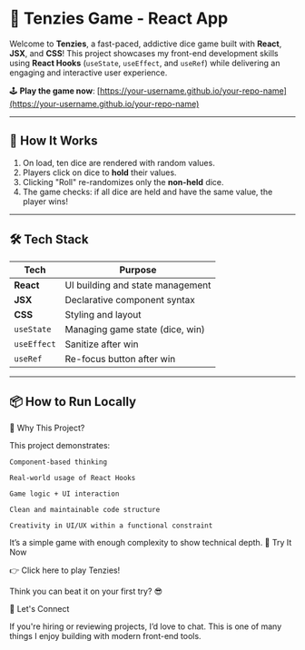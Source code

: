 # 🎲 Tenzies Game - React App

Welcome to **Tenzies**, a fast-paced, addictive dice game built with **React**, **JSX**, and **CSS**! This project showcases my front-end development skills using **React Hooks** (`useState`, `useEffect`, and `useRef`) while delivering an engaging and interactive user experience.

🕹️ **Play the game now**: [https://your-username.github.io/your-repo-name](https://your-username.github.io/your-repo-name)

---

## 🧪 How It Works

1. On load, ten dice are rendered with random values.
2. Players click on dice to **hold** their values.
3. Clicking "Roll" re-randomizes only the **non-held** dice.
4. The game checks: if all dice are held and have the same value, the player wins!

---

## 🛠️ Tech Stack

| Tech        | Purpose                          |
| ----------- | -------------------------------- |
| **React**   | UI building and state management |
| **JSX**     | Declarative component syntax     |
| **CSS**     | Styling and layout               |
| `useState`  | Managing game state (dice, win)  |
| `useEffect` | Sanitize after win               |
| `useRef`    | Re-focus button after win        |

---

## 📦 How to Run Locally

💼 Why This Project?

This project demonstrates:

    Component-based thinking

    Real-world usage of React Hooks

    Game logic + UI interaction

    Clean and maintainable code structure

    Creativity in UI/UX within a functional constraint

It’s a simple game with enough complexity to show technical depth.
🎯 Try It Now

👉 Click here to play Tenzies!

Think you can beat it on your first try? 😎

👋 Let's Connect

If you're hiring or reviewing projects, I’d love to chat. This is one of many things I enjoy building with modern front-end tools.

```

```
